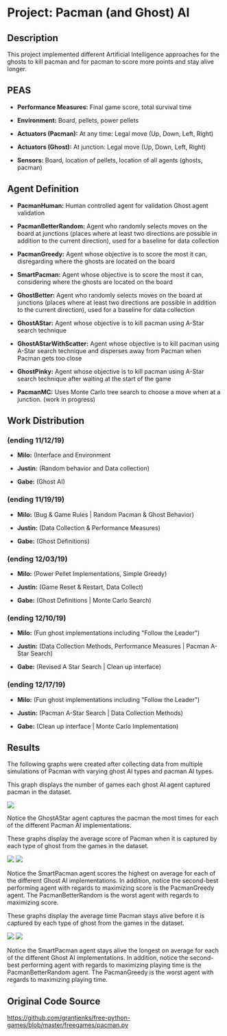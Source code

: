 # Project: Pacman (and Ghost) AI

## Description
This project implemented different Artificial Intelligence approaches for the ghosts to kill pacman and for pacman to score more points and stay alive longer.

## PEAS
- **Performance Measures:** Final game score, total survival time

- **Environment:** Board, pellets, power pellets

- **Actuators (Pacman):** At any time: Legal move (Up, Down, Left, Right)

- **Actuators (Ghost):** At junction: Legal move (Up, Down, Left, Right)

- **Sensors:** Board, location of pellets, location of all agents (ghosts, pacman)

## Agent Definition
- **PacmanHuman:** Human controlled agent for validation Ghost agent validation

- **PacmanBetterRandom:** Agent who randomly selects moves on the board at junctions (places where at least two directions are possible in addition to the current direction), used for a baseline for data collection

- **PacmanGreedy:** Agent whose objective is to score the most it can, disregarding where the ghosts are located on the board

- **SmartPacman:** Agent whose objective is to score the most it can, considering where the ghosts are located on the board

- **GhostBetter:** Agent who randomly selects moves on the board at junctions (places where at least two directions are possible in addition to the current direction), used for a baseline for data collection

- **GhostAStar:** Agent whose objective is to kill pacman using A-Star search technique

- **GhostAStarWithScatter:** Agent whose objective is to kill pacman using A-Star search technique and disperses away from Pacman when Pacman gets too close

- **GhostPinky:** Agent whose objective is to kill pacman using A-Star search technique after waiting at the start of the game
<!-- - **GhostGBFS:** Takes the move that moves them closest to Pacman at his current location. -->

- **PacmanMC:** Uses Monte Carlo tree search to choose a move when at a junction. (work in progress)

<!-- - **GhostSA:** Uses Simulated Annealing to learn what actions will be most likely to capture Pacman. -->

## Work Distribution

### (ending 11/12/19)
- **Milo:** (Interface and Environment

- **Justin:** (Random behavior and Data collection)

- **Gabe:** (Ghost AI)

### (ending 11/19/19)
- **Milo:** (Bug & Game Rules | Random Pacman & Ghost Behavior)

- **Justin:** (Data Collection & Performance Measures)

- **Gabe:** (Ghost Definitions)

### (ending 12/03/19)
- **Milo:** (Power Pellet Implementations, Simple Greedy)

- **Justin:** (Game Reset & Restart, Data Collect)

- **Gabe:** (Ghost Definitions | Monte Carlo Search)

### (ending 12/10/19)
- **Milo:** (Fun ghost implementations including "Follow the Leader")

- **Justin:** (Data Collection Methods, Performance Measures | Pacman A-Star Search)

- **Gabe:** (Revised A Star Search | Clean up interface)

### (ending 12/17/19)
- **Milo:** (Fun ghost implementations including "Follow the Leader")

- **Justin:** (Pacman A-Star Search | Data Collection Methods)

- **Gabe:** (Clean up interface | Monte Carlo Implementation)

## Results

The following graphs were created after collecting data from multiple simulations of Pacman with varying ghost AI types and pacman AI types.

This graph displays the number of games each ghost AI agent captured pacman in the dataset.

![](https://github.com/ElvinLord12/pacman_intelligent_agents/blob/master/count-capture_type.png)

Notice the GhostAStar agent captures the pacman the most times for each of the different Pacman AI implementations.

These graphs display the average score of Pacman when it is captured by each type of ghost from the games in the dataset.

![](https://github.com/ElvinLord12/pacman_intelligent_agents/blob/master/mean_score-capture_type.png)
![](https://github.com/ElvinLord12/pacman_intelligent_agents/blob/master/mean_score-pacman_type.png)

Notice the SmartPacman agent scores the highest on average for each of the different Ghost AI implementations. In addition, notice the second-best performing agent with regards to maximizing score is the PacmanGreedy agent. The PacmanBetterRandom is the worst agent with regards to maximizing score.

These graphs display the average time Pacman stays alive before it is captured by each type of ghost from the games in the dataset.

![](https://github.com/ElvinLord12/pacman_intelligent_agents/blob/master/mean_time-capture_type.png)
![](https://github.com/ElvinLord12/pacman_intelligent_agents/blob/master/mean_time-pacman_type.png)

Notice the SmartPacman agent stays alive the longest on average for each of the different Ghost AI implementations. In addition, notice the second-best performing agent with regards to maximizing playing time is the PacmanBetterRandom agent. The PacmanGreedy is the worst agent with regards to maximizing playing time.

## Original Code Source
https://github.com/grantjenks/free-python-games/blob/master/freegames/pacman.py
